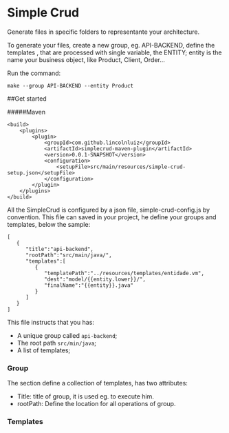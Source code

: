 # Simple Crud

Generate files in specific folders to representante your architecture.

To generate your files, create a new group, eg. API-BACKEND, define the templates , that are processed with single variable,  the ENTITY; entity is the name your business object, like Product, Client, Order...

Run the command:

```
make --group API-BACKEND --entity Product
```

##Get started

#####Maven

```
<build>
    <plugins>
        <plugin>
            <groupId>com.github.lincolnluiz</groupId>
            <artifactId>simplecrud-maven-plugin</artifactId>
            <version>0.0.1-SNAPSHOT</version>
            <configuration>
            	<setupFile>src/main/resources/simple-crud-setup.json</setupFile>
            </configuration>
        </plugin>
    </plugins>
</build>
```

All the SimpleCrud is configured by a json file, simple-crud-config.js by convention.
This file can saved in your project, he define your groups and templates, below the sample:

```
[
   {
      "title":"api-backend",
      "rootPath":"src/main/java/",
      "templates":[
         {
            "templatePath":"../resources/templates/entidade.vm",
            "dest":"model/{{entity.lower}}/",
            "finalName":"{{entity}}.java"
         }
      ]
   }
]
```

This file instructs that you has:

- A unique group called `api-backend`;
- The root path `src/min/java`;
- A list of templates;

### Group

The section define a collection of templates, has two attributes:

- Title: title of group, it is used eg. to execute him.
- rootPath: Define the location for all operations of group.

### Templates

